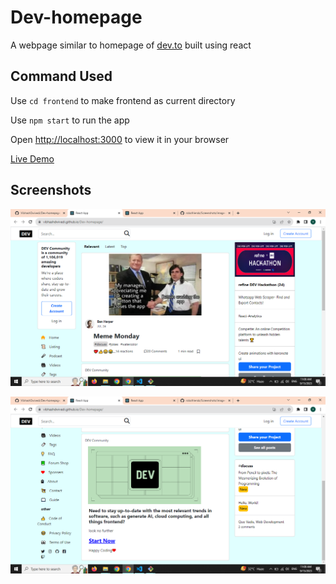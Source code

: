 # Dev-homepage
A webpage similar to homepage of [dev.to](https://dev.to/) built using react

## Command Used
Use `cd frontend` to make frontend as current directory

Use `npm start` to run the app

Open [http://localhost:3000](http://localhost:3000) to view it in your browser

[Live Demo](https://vibhashdwivedi.github.io/Dev-homepage/)

## Screenshots

![](https://github.com/VibhashDwivedi/Dev-homepage/blob/main/Screenshots/image-1.png?raw=true)

![](https://github.com/VibhashDwivedi/Dev-homepage/blob/main/Screenshots/image-2.png?raw=true)

